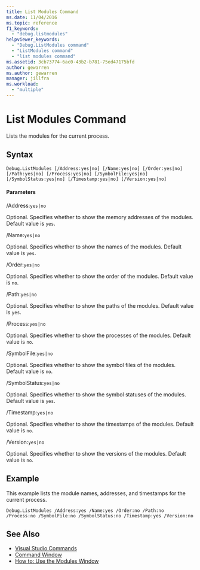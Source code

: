 ```yaml
---
title: List Modules Command
ms.date: 11/04/2016
ms.topic: reference
f1_keywords:
  - "debug.listmodules"
helpviewer_keywords:
  - "Debug.ListModules command"
  - "ListModules command"
  - "list modules command"
ms.assetid: 3cb73774-6ac0-43b2-b781-75ed47175bfd
author: gewarren
ms.author: gewarren
manager: jillfra
ms.workload:
  - "multiple"
---
```

# List Modules Command
Lists the modules for the current process.

## Syntax

```
Debug.ListModules [/Address:yes|no] [/Name:yes|no] [/Order:yes|no]
[/Path:yes|no] [/Process:yes|no] [/SymbolFile:yes|no]
[/SymbolStatus:yes|no] [/Timestamp:yes|no] [/Version:yes|no]
```

#### Parameters
 /Address:`yes|no`

 Optional. Specifies whether to show the memory addresses of the modules. Default value is `yes`.

 /Name:`yes|no`

 Optional. Specifies whether to show the names of the modules. Default value is `yes`.

 /Order:`yes|no`

 Optional. Specifies whether to show the order of the modules. Default value is `no`.

 /Path:`yes|no`

 Optional. Specifies whether to show the paths of the modules. Default value is `yes`.

 /Process:`yes|no`

 Optional. Specifies whether to show the processes of the modules. Default value is `no`.

 /SymbolFile:`yes|no`

 Optional. Specifies whether to show the symbol files of the modules. Default value is `no`.

 /SymbolStatus:`yes|no`

 Optional. Specifies whether to show the symbol statuses of the modules. Default value is `yes`.

 /Timestamp:`yes|no`

 Optional. Specifies whether to show the timestamps of the modules. Default value is `no`.

 /Version:`yes|no`

 Optional. Specifies whether to show the versions of the modules. Default value is `no`.

## Example
 This example lists the module names, addresses, and timestamps for the current process.

```
Debug.ListModules /Address:yes /Name:yes /Order:no /Path:no /Process:no /SymbolFile:no /SymbolStatus:no /Timestamp:yes /Version:no
```

## See Also

- [Visual Studio Commands](../../ide/reference/visual-studio-commands.md)
- [Command Window](../../ide/reference/command-window.md)
- [How to: Use the Modules Window](../../debugger/how-to-use-the-modules-window.md)